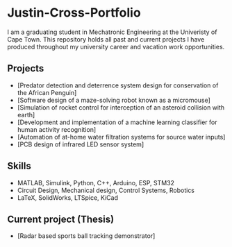 # Justin-Cross-Portfolio
I am a graduating student in Mechatronic Engineering at the Univeristy of Cape Town.
This repository holds all past and current projects I have produced throughout my university career and vacation work opportunities.

## Projects

- [Predator detection and deterrence system design for conservation of the African Penguin]
- [Software design of a maze-solving robot known as a micromouse]
- [Simulation of rocket control for interception of an asteroid collision with earth]
- [Development and implementation of a machine learning classifier for human activity recognition]
- [Automation of at-home water filtration systems for source water inputs]
- [PCB design of infrared LED sensor system]

## Skills
- MATLAB, Simulink, Python, C++, Arduino, ESP, STM32
- Circuit Design, Mechanical design, Control Systems, Robotics
- LaTeX, SolidWorks, LTSpice, KiCad

## Current project (Thesis)
- [Radar based sports ball tracking demonstrator]
